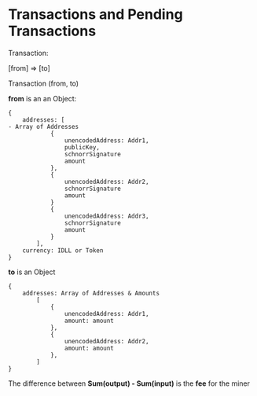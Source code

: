 # Transactions and Pending Transactions

Transaction:

[from] => [to]

Transaction (from, to)

**from** is an an Object:

```
{
    addresses: [                                                             - Array of Addresses
            {
                unencodedAddress: Addr1,
                publicKey, 
                schnorrSignature
                amount
            }, 
            {   
                unencodedAddress: Addr2,
                schnorrSignature 
                amount
            }
            {
                unencodedAddress: Addr3,
                schnorrSignature
                amount
            }
        ], 
    currency: IDLL or Token   
}
```


**to** is an Object

```
{
    addresses: Array of Addresses & Amounts
        [ 
            { 
                unencodedAddress: Addr1, 
                amount: amount
            },
            { 
                unencodedAddress: Addr2, 
                amount: amount
            },    
        ]
}

```

The difference between **Sum(output) - Sum(input)** is the **fee** for the miner